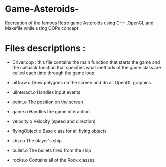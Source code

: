 # Game-Asteroids-
Recreation of the famous Retro game Asteroids using C++ ,OpenGL and Makefile while using OOPs concept 























# Files descriptions :

* Driver.cpp : this file contains the main function that starts the game and the callback function that specifies what methods of the game class are called each time through the game loop.

*    uiDraw.o       Draw polygons on the screen and do all OpenGL graphics
*    uiInteract.o   Handles input events
*    point.o        The position on the screen
*    game.o         Handles the game interaction
*    velocity.o     Velocity (speed and direction)
*    flyingObject.o Base class for all flying objects
*    ship.o         The player's ship
*    bullet.o       The bullets fired from the ship
*    rocks.o        Contains all of the Rock classes
